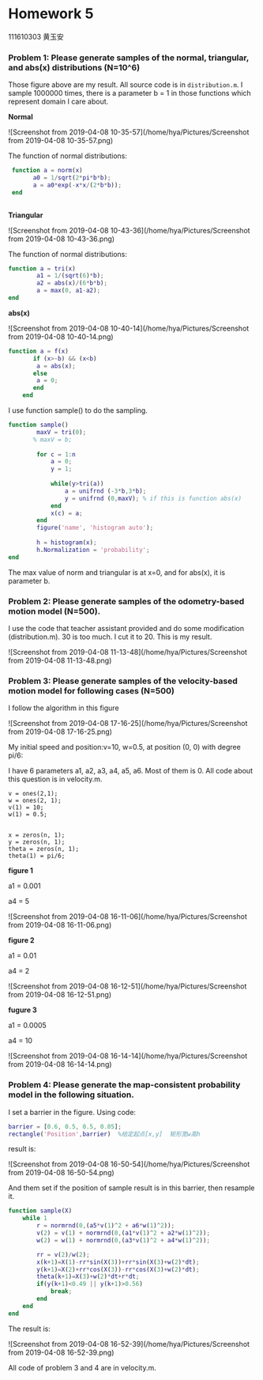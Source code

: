 # Homework 5

111610303 黄玉安



### Problem 1: Please generate samples of the normal, triangular, and abs(x) distributions (N=10^6)

Those figure above are my result. All source code is in `distribution.m`. I sample 1000000 times, there is a parameter b = 1 in those functions which represent domain I care about.

**Normal**

![Screenshot from 2019-04-08 10-35-57](/home/hya/Pictures/Screenshot from 2019-04-08 10-35-57.png)

The function of normal distributions:

```matlab
 function a = norm(x)
       a0 = 1/sqrt(2*pi*b*b); 
       a = a0*exp(-x*x/(2*b*b));
 end
 
```

**Triangular**

![Screenshot from 2019-04-08 10-43-36](/home/hya/Pictures/Screenshot from 2019-04-08 10-43-36.png)


The function of normal distributions:
```matlab
function a = tri(x)
        a1 = 1/(sqrt(6)*b);
        a2 = abs(x)/(6*b*b);
        a = max(0, a1-a2);
end 
```


**abs(x)**

![Screenshot from 2019-04-08 10-40-14](/home/hya/Pictures/Screenshot from 2019-04-08 10-40-14.png)

```matlab
function a = f(x)
       if (x>-b) && (x<b)
        a = abs(x);
       else
        a = 0;
       end
    end

```
I use function sample() to do the sampling.
```matlab
function sample()
        maxV = tri(0);
       % maxV = b;
        
        for c = 1:n
            a = 0;
            y = 1;
            
            while(y>tri(a))
                a = unifrnd (-3*b,3*b);
                y = unifrnd (0,maxV); % if this is function abs(x)
            end
            x(c) = a;
        end
        figure('name', 'histogram auto');
        
        h = histogram(x);
        h.Normalization = 'probability';
end

```
The max value of norm and triangular is at x=0, and for abs(x), it is parameter b.


### Problem 2: Please generate samples of the odometry-based motion model (N=500).

I use the code that teacher assistant provided and do some modification (distribution.m). 30 is too much. I cut it to 20. This is my result.

![Screenshot from 2019-04-08 11-13-48](/home/hya/Pictures/Screenshot from 2019-04-08 11-13-48.png)



### Problem 3: Please generate samples of the velocity-based motion model for following cases (N=500)

I follow the algorithm in this figure

![Screenshot from 2019-04-08 17-16-25](/home/hya/Pictures/Screenshot from 2019-04-08 17-16-25.png)

My initial speed and position:v=10, w=0.5, at position (0, 0) with degree pi/6:

I have 6 parameters a1, a2, a3, a4, a5, a6. Most of them is 0. All code about this question is in velocity.m.

```
v = ones(2,1);
w = ones(2, 1);
v(1) = 10;
w(1) = 0.5;


x = zeros(n, 1);
y = zeros(n, 1);
theta = zeros(n, 1);
theta(1) = pi/6;

```

**figure 1**

a1 = 0.001

a4 = 5

![Screenshot from 2019-04-08 16-11-06](/home/hya/Pictures/Screenshot from 2019-04-08 16-11-06.png)

**figure 2**

a1 = 0.01

a4 =  2

![Screenshot from 2019-04-08 16-12-51](/home/hya/Pictures/Screenshot from 2019-04-08 16-12-51.png)

**fugure 3**

a1 = 0.0005

a4 = 10

![Screenshot from 2019-04-08 16-14-14](/home/hya/Pictures/Screenshot from 2019-04-08 16-14-14.png)



### Problem 4: Please generate the map-consistent probability model in the following situation.

I set a barrier in the figure. Using code:

```matlab
barrier = [0.6, 0.5, 0.5, 0.05];
rectangle('Position',barrier)  %给定起点[x,y]  矩形宽w高h
```
result is:

![Screenshot from 2019-04-08 16-50-54](/home/hya/Pictures/Screenshot from 2019-04-08 16-50-54.png)



And them set if the position of sample result is in this barrier, then resample it.

```matlab
function sample(X)
    while 1
        r = normrnd(0,(a5*v(1)^2 + a6*w(1)^2));
        v(2) = v(1) + normrnd(0,(a1*v(1)^2 + a2*w(1)^2));
        w(2) = w(1) + normrnd(0,(a3*v(1)^2 + a4*w(1)^2));

        rr = v(2)/w(2);
        x(k+1)=X(1)-rr*sin(X(3))+rr*sin(X(3)+w(2)*dt);
        y(k+1)=X(2)+rr*cos(X(3))-rr*cos(X(3)+w(2)*dt);
        theta(k+1)=X(3)+w(2)*dt+r*dt;
        if(y(k+1)<0.49 || y(k+1)>0.56)
            break;
        end
    end
end

```

The result is:

![Screenshot from 2019-04-08 16-52-39](/home/hya/Pictures/Screenshot from 2019-04-08 16-52-39.png)

 All code of problem 3 and 4 are in velocity.m.